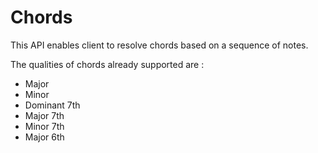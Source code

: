 # Chords

This API enables client to resolve chords based on a sequence of notes.

The qualities of chords already supported are :
* Major
* Minor
* Dominant 7th
* Major 7th
* Minor 7th
* Major 6th
